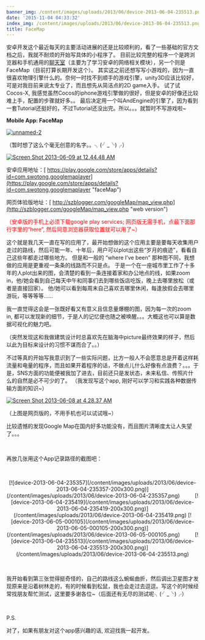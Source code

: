 ```yaml
---
banner_img: /content/images/uploads/2013/06/device-2013-06-04-235513.png
date: '2015-11-04 04:33:32'
index_img: /content/images/uploads/2013/06/device-2013-06-04-235513.png
title: FaceMap
---
```

安卓开发这个最近每天的主要活动进展的还是比较顺利的，看了一些基础的官方文档之后，我就不耐烦的开始写具体的小程序了。 目前比较完整的程序一个是跨浏览器和手机通用的[聊天室](https://play.google.com/store/apps/details?id=com.swotong.simplechat)（主要为了学习安卓的网络相关模块），另一个则是FaceMap（目前打算长期开发这个）。 其实这之前还想写写小游戏的，因为一直很喜欢物理引擎什么的。奈何一时找不到顺手的游戏引擎，unity3D应该比较好，可是对我目前来说太专业了，而且想先从简洁点的2D game入手。 试了试Cocos-X, 我感觉虽然Cocos的iphone游戏引擎做的很好，但是安卓的好像还比较难上手，配置的步骤就好多。。 最后决定用一个叫AndEngine的引擎了，因为看到一套Tutorial还挺好的，不过Tutorial还没出完。所以。。。就暂时不写游戏啦~


**Mobile App: FaceMap**


[![unnamed-2](/content/images/uploads/2013/06/unnamed-2-200x300.png)](/content/images/uploads/2013/06/unnamed-2.png)

（暂时想了这么个毫无创意的名字。。╮(╯_╰)╭）

[![Screen Shot 2013-06-09 at 12.44.48 AM](/content/images/uploads/2013/06/Screen-Shot-2013-06-09-at-12.44.48-AM-300x187.png)](/content/images/uploads/2013/06/Screen-Shot-2013-06-09-at-12.44.48-AM.png)

安卓应用地址：[ https://play.google.com/store/apps/details?id=com.swotong.googlemaplayer](https://play.google.com/store/apps/details?id=com.swotong.googlemaplayer "faceMap")

网页体验版地址：[ http://szblogger.com/googleMap/map_view.php](http://szblogger.com/googleMap/map_view.php "web version")

<span style="color: #ff0000;">（安卓版的手机上必须下载google play services; 网页版无需手机，点最下面那行字里的“here”, 然后同意浏览器获取位置就可以用了~）</span>

这个就是我几天一直在写的应用了，最开始想做的这个应用主要是要每天收集用户走过的路线，然后可能一年、十年后，用户可以plot出这些“岁月的痕迹”，看看自己这些年都走过哪些地方。 但是和一般的 “where I’ve been” 那种图不同，我想做的应用是更重视一条条的线路而不只是点。 于是一个在一座城市里工作了十多年的人plot出来的图，会清楚的看到一条连接着家和办公地点的线，如果zoom in，他/她会看到自己每天中午和同事们去到哪些饭店吃饭，晚上去哪里放松（或者是直接回家）。 他/她可以看到每周末自己喜欢去哪里休闲，每逢放假会去哪里游玩，等等等等……

我一直觉得这会是一张既好看又有意义且信息量爆棚的图，因为每一次的zoom in, 都可以发现新的细节，于是人的记忆便也随之被唤醒。。。大概这也可以算是数据可视化的魅力吧。

（突然发现这和我做建筑设计时总喜欢先在脑海中picture最终效果的样子，然后以此为目标来设计的习惯不谋而合了。。）

不过等真的开始写我意识到了一些实际问题，比方一般人不会愿意总是开着这样耗流量和电量的程序，而且如果开着程序的话，不做点儿什么好像有点浪费？。。。于是，SNS方面的功能便被我加了进去，目前还只是发状态，未来私信、传照片什么的自然是必不可少的了。 （我发现写这个app, 刚好可以学习和实践各种数据传输方面的知识~）

[![Screen Shot 2013-06-08 at 4.28.37 AM](/content/images/uploads/2013/06/Screen-Shot-2013-06-08-at-4.28.37-AM-300x216.png)](/content/images/uploads/2013/06/Screen-Shot-2013-06-08-at-4.28.37-AM.png)

（上图是网页版的，不用手机也可以试试哦~）

比较遗憾的发现Google Map在国内好多功能没有，而且图片清晰度太让人失望了。。。

 

再放几张用这个App记录路径的截图吧：

 

<center>  
[![device-2013-06-04-235357](/content/images/uploads/2013/06/device-2013-06-04-235357-200x300.png)](/content/images/uploads/2013/06/device-2013-06-04-235357.png)          [![device-2013-06-04-235419](/content/images/uploads/2013/06/device-2013-06-04-235419-200x300.png)](/content/images/uploads/2013/06/device-2013-06-04-235419.png) [![device-2013-06-05-000105](/content/images/uploads/2013/06/device-2013-06-05-000105-200x300.png)](/content/images/uploads/2013/06/device-2013-06-05-000105.png)          [![device-2013-06-04-235513](/content/images/uploads/2013/06/device-2013-06-04-235513-200x300.png)](/content/images/uploads/2013/06/device-2013-06-04-235513.png)

 

</center>我开始看到第三张觉得挺奇怪的，自己的路线这么蜿蜒曲折，然后调出卫星图才发现原来是沿着树林走的，有的时候看到松鼠，我也会走过去逗逗。写这个的时候经常找朋友帮忙测试，这里要多谢各位~（后面还有无尽的测试呢╮(╯_╰)╭） 

 

P.S.

对了，如果有朋友对这个app感兴趣的话, 欢迎找我一起开发。